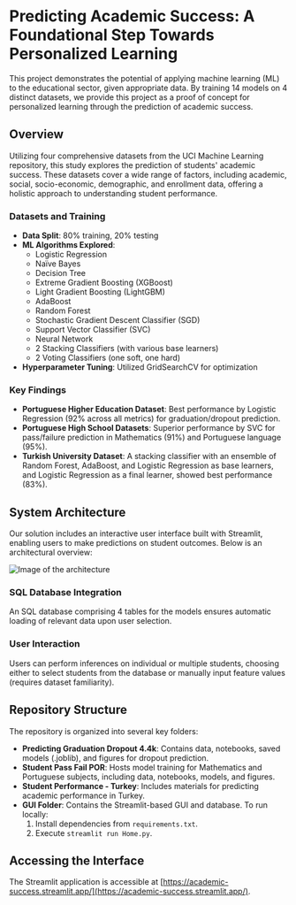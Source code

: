 # Predicting Academic Success: A Foundational Step Towards Personalized Learning

This project demonstrates the potential of applying machine learning (ML) to the educational sector, given appropriate data. By training 14 models on 4 distinct datasets, we provide this project as a proof of concept for personalized learning through the prediction of academic success.

## Overview

Utilizing four comprehensive datasets from the UCI Machine Learning repository, this study explores the prediction of students' academic success. These datasets cover a wide range of factors, including academic, social, socio-economic, demographic, and enrollment data, offering a holistic approach to understanding student performance.

### Datasets and Training

- **Data Split**: 80% training, 20% testing
- **ML Algorithms Explored**:
  - Logistic Regression
  - Naïve Bayes
  - Decision Tree
  - Extreme Gradient Boosting (XGBoost)
  - Light Gradient Boosting (LightGBM)
  - AdaBoost
  - Random Forest
  - Stochastic Gradient Descent Classifier (SGD)
  - Support Vector Classifier (SVC)
  - Neural Network
  - 2 Stacking Classifiers (with various base learners)
  - 2 Voting Classifiers (one soft, one hard)
- **Hyperparameter Tuning**: Utilized GridSearchCV for optimization

### Key Findings

- **Portuguese Higher Education Dataset**: Best performance by Logistic Regression (92% across all metrics) for graduation/dropout prediction.
- **Portuguese High School Datasets**: Superior performance by SVC for pass/failure prediction in Mathematics (91%) and Portuguese language (95%).
- **Turkish University Dataset**: A stacking classifier with an ensemble of Random Forest, AdaBoost, and Logistic Regression as base learners, and Logistic Regression as a final learner, showed best performance (83%).

## System Architecture

Our solution includes an interactive user interface built with Streamlit, enabling users to make predictions on student outcomes. Below is an architectural overview:

![Image of the architecture](https://github.com/samsondawit/student-success/assets/117774323/9e09fd60-9c55-430b-ad3f-2ce048fc04aa)


### SQL Database Integration

An SQL database comprising 4 tables for the models ensures automatic loading of relevant data upon user selection.

### User Interaction

Users can perform inferences on individual or multiple students, choosing either to select students from the database or manually input feature values (requires dataset familiarity).

## Repository Structure

The repository is organized into several key folders:

- **Predicting Graduation Dropout 4.4k**: Contains data, notebooks, saved models (.joblib), and figures for dropout prediction.
- **Student Pass Fail POR**: Hosts model training for Mathematics and Portuguese subjects, including data, notebooks, models, and figures.
- **Student Performance - Turkey**: Includes materials for predicting academic performance in Turkey.
- **GUI Folder**: Contains the Streamlit-based GUI and database. To run locally:
  1. Install dependencies from `requirements.txt`.
  2. Execute `streamlit run Home.py`.

## Accessing the Interface

The Streamlit application is accessible at [https://academic-success.streamlit.app/](https://academic-success.streamlit.app/).
